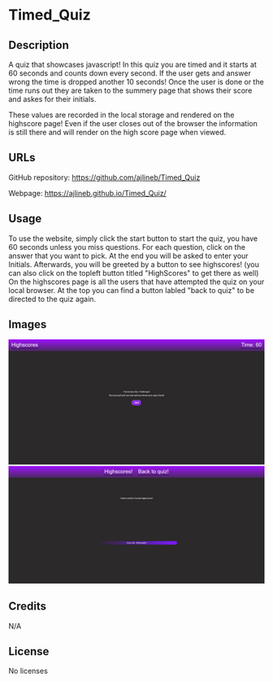 # Timed_Quiz

## Description

A quiz that showcases javascript! In this quiz you are timed and it starts at 60 seconds and counts down every second. If the user gets and answer wrong the time is dropped another 10 seconds! Once the user is done or the time runs out they are taken to the summery page that shows their score and askes for their initials.  

These values are recorded in the local storage and rendered on the highscore page! Even if the user closes out of the browser the information is still there and will render on the high score page when viewed.

## URLs

GitHub repository: https://github.com/ajlineb/Timed_Quiz

Webpage: https://ajlineb.github.io/Timed_Quiz/

## Usage

To use the website, simply click the start button to start the quiz, you have 60 seconds unless you miss questions. For each question, click on the answer that you want to pick. At the end you will be asked to enter your Initials. Afterwards, you will be greeted by a button to see highscores! (you can also click on the topleft button titled "HighScores" to get there as well) On the highscores page is all the users that have attempted the quiz on your local browser. At the top you can find a button labled "back to quiz" to be directed to the quiz again.

## Images

![alt website](/Assets/Images/Quiz.png)
![alt website](/Assets/Images/HighScores.png)

## Credits

N/A

## License

No licenses